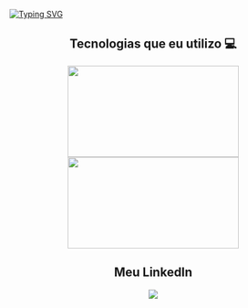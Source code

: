 [![Typing SVG](https://readme-typing-svg.demolab.com?font=Poppins&weight=500&size=60&duration=3250&color=FFFFFF&background=07122E&center=true&vCenter=true&width=1500&height=200&lines=Ol%C3%A1!+Seja+muito+bem+vindo.+%F0%9F%99%83;Meu+nome+%C3%A9+V%C3%ADtor+Arimat%C3%A9a;Sou+desenvolvedor+de+software;Completamente+Apaixonado+por+Tecnologia)](https://git.io/typing-svg)

<div align="center">
  <h2>Tecnologias que eu utilizo 💻</h2>
  <img height="160rem" width="300rem" src="https://github-readme-stats.vercel.app/api/top-langs/?username=VitorArimatea&layout=compact&langs_count=6&theme=react"/>
  <img height="160rem" width="300rem" src="https://skillicons.dev/icons?i=html,css,js,ts,angular,react,nextjs,tailwind,mysql,postgresql,mongo,java&perline=4" />
</div>

<div align="center">
  <h2>Meu LinkedIn</h2>
  <a href="https://www.linkedin.com/in/vitorarimatea/" target="_blank">
    <img src="https://img.shields.io/badge/LinkedIn-0077B5?style=for-the-badge&logo=linkedin&logoColor=white">
  </a> 
</div>  

